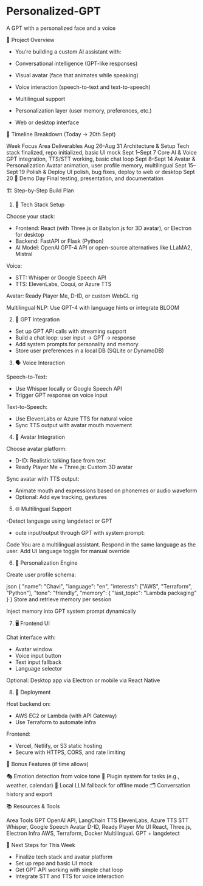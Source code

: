 # Personalized-GPT
A GPT with a personalized face and a voice 

🧠 Project Overview

- You’re building a custom AI assistant with:

- Conversational intelligence (GPT-like responses)

- Visual avatar (face that animates while speaking)

- Voice interaction (speech-to-text and text-to-speech)

- Multilingual support

- Personalization layer (user memory, preferences, etc.)

- Web or desktop interface


📅 Timeline Breakdown (Today → 20th Sept)

Week	                    Focus Area	                  Deliverables
Aug 26–Aug 31	         Architecture & Setup	     Tech stack finalized, repo initialized, basic UI mock
Sept 1–Sept 7	         Core AI & Voice	         GPT integration, TTS/STT working, basic chat loop
Sept 8–Sept 14	         Avatar & Personalization	 Avatar animation, user profile memory, multilingual
Sept 15–Sept 19	         Polish & Deploy	         UI polish, bug fixes, deploy to web or desktop
Sept 20	🎉               Demo Day	                 Final testing, presentation, and documentation


🏗️ Step-by-Step Build Plan

1. 🔧 Tech Stack Setup

Choose your stack:
- Frontend: React (with Three.js or Babylon.js for 3D avatar), or Electron for desktop
- Backend: FastAPI or Flask (Python)
- AI Model: OpenAI GPT-4 API or open-source alternatives like LLaMA2, Mistral

Voice:
- STT: Whisper or Google Speech API
- TTS: ElevenLabs, Coqui, or Azure TTS

Avatar: Ready Player Me, D-ID, or custom WebGL rig

Multilingual NLP: Use GPT-4 with language hints or integrate BLOOM

2. 🧠 GPT Integration

- Set up GPT API calls with streaming support
- Build a chat loop: user input → GPT → response
- Add system prompts for personality and memory
- Store user preferences in a local DB (SQLite or DynamoDB)

3. 🗣️ Voice Interaction

Speech-to-Text:
- Use Whisper locally or Google Speech API
- Trigger GPT response on voice input

Text-to-Speech:
- Use ElevenLabs or Azure TTS for natural voice
- Sync TTS output with avatar mouth movement

4. 🧍 Avatar Integration

Choose avatar platform:
- D-ID: Realistic talking face from text
- Ready Player Me + Three.js: Custom 3D avatar

Sync avatar with TTS output:
- Animate mouth and expressions based on phonemes or audio waveform
- Optional: Add eye tracking, gestures

5. 🌐 Multilingual Support

-Detect language using langdetect or GPT

- oute input/output through GPT with system prompt:

Code
You are a multilingual assistant. Respond in the same language as the user.
Add UI language toggle for manual override

6. 🧬 Personalization Engine

Create user profile schema:

json
{
  "name": "Chavi",
  "language": "en",
  "interests": ["AWS", "Terraform", "Python"],
  "tone": "friendly",
  "memory": {
    "last_topic": "Lambda packaging"
  }
}
Store and retrieve memory per session

Inject memory into GPT system prompt dynamically

7. 🖥️ Frontend UI

Chat interface with:
- Avatar window
- Voice input button
- Text input fallback
- Language selector

Optional: Desktop app via Electron or mobile via React Native

8. 🚀 Deployment

Host backend on:
- AWS EC2 or Lambda (with API Gateway)
- Use Terraform to automate infra

Frontend:
- Vercel, Netlify, or S3 static hosting
- Secure with HTTPS, CORS, and rate limiting

🧪 Bonus Features (if time allows)

🎭 Emotion detection from voice tone
🧩 Plugin system for tasks (e.g., weather, calendar)
🧠 Local LLM fallback for offline mode
🗂️ Conversation history and export

📚 Resources & Tools

Area	             Tools
GPT	           OpenAI API, LangChain
TTS	           ElevenLabs, Azure TTS
STT	           Whisper, Google Speech
Avatar	       D-ID, Ready Player Me
UI	           React, Three.js, Electron
Infra	       AWS, Terraform, Docker
Multilingual.  GPT + langdetect


🧭 Next Steps for This Week
- Finalize tech stack and avatar platform
- Set up repo and basic UI mock
- Get GPT API working with simple chat loop
- Integrate STT and TTS for voice interaction
